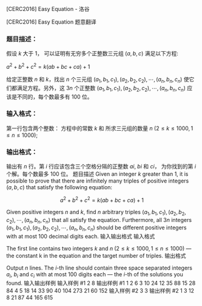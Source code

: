 



[CERC2016] Easy Equation - 洛谷














[CERC2016] Easy Equation
题意翻译
### 题目描述：
假设 $k$ 大于 $1$，
可以证明有无穷多个正整数三元组 $(a, b, c)$ 满足以下方程:

   $a^2 + b^2 + c^2 = k(ab + bc + ca) + 1$
    
给定正整数 $n$ 和 $k$，找出 $n$ 个三元组 $(a_1, b_1, c_1), (a_2, b_2, c_2), ⋯ ,(a_n, b_n, c_n)$ 使它们都满足方程。另外，这 $3n$ 个正整数 $(a_1, b_1, c_1), (a_2, b_2, c_2), ⋯ ,(a_n, b_n, c_n)$ 应该是不同的，每个数最多有 $100$ 位。

### 输入格式：
第一行包含两个整数：
方程中的常数 $k$ 和 
所求三元组的数量 $n$ $(2 ≤ k ≤ 1000, 1 ≤ n ≤ 1000)$;

### 输出格式：
输出有 $n$ 行。第 $i$ 行应该包含三个空格分隔的正整数 $ai$, $bi$ 和 $ci$，
为你找到的第 $i$ 个解。每个数最多 $100$ 位。
题目描述
Given an integer $k$ greater than $1$, it is possible to prove that there are infinitely many triples of positive integers $(a, b, c)$ that satisfy the following equation:

$$a^2+b^2+c^2=k(ab+bc+ca)+1$$

Given positive integers $n$ and $k$, find $n$ arbitrary triples $(a_1, b_1, c_1), (a_2, b_2, c_2), \cdots , (a_n, b_n, c_n)$ that all
satisfy the equation. Furthermore, all $3n$ integers $(a_1, b_1, c_1), (a_2, b_2, c_2), \cdots , (a_n, b_n, c_n)$ should be different positive integers with at most $100$ decimal digits each.
输入输出格式
输入格式

The first line contains two integers $k$ and $n\;(2 \leq k \leq 1000, 1 \leq n \leq 1000)$ — the constant k in the
equation and the target number of triples.
输出格式

Output $n$ lines. The $i$-th line should contain three space separated integers $a_i$, $b_i$ and $c_i$ with at most $100$ digits each — the $i$-th of the solutions you found.
输入输出样例
输入样例 #1
2 8
输出样例 #1
1 2 6
3 10 24
12 35 88
15 28 84
4 5 18
14 33 90
40 104 273
21 60 152
输入样例 #2
3 3
输出样例 #2
1 3 12
8 21 87
44 165 615






